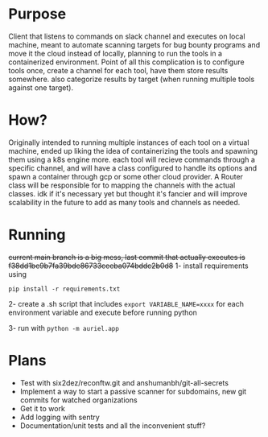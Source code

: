 # Purpose
Client that listens to commands on slack channel and executes on local machine, meant to automate scanning targets for bug bounty programs and move it the cloud instead of locally, planning to run the tools in a containerized environment. Point of all this complication is to configure tools once, create a channel for each tool, have them store results somewhere. also categorize results by target (when running multiple tools against one target).

# How?
Originally intended to running multiple instances of each tool on a virtual machine, ended up liking the idea of containerizing the tools and spawning them using a k8s engine more. each tool will recieve commands through a specific channel, and will have a class configured to handle its options and spawn a container through gcp or some other cloud provider. A Router class will be responsible for to mapping the channels with the actual classes. idk if it's necessary yet but thought it's fancier and will improve scalability in the future to add as many tools and channels as needed.

# Running
~~current main branch is a big mess, last commit that actually executes is f38dd1be9b7fa39bde86733ceeba074bddc2b0d8~~
1- install requirements using 
```
pip install -r requirements.txt
```
2- create a .sh script that includes `export VARIABLE_NAME=xxxx` for each environment variable and execute before running python

3- run with `python -m auriel.app`

# Plans
- Test with six2dez/reconftw.git and anshumanbh/git-all-secrets
- Implement a way to start a passive scanner for subdomains, new git commits for watched organizations
- Get it to work
- Add logging with sentry
- Documentation/unit tests and all the inconvenient stuff?
